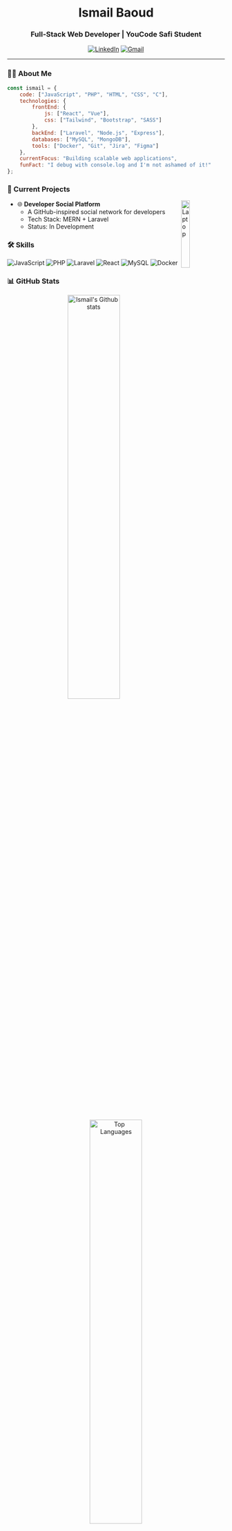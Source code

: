 <div align="center">
  
# Ismail Baoud
### Full-Stack Web Developer | YouCode Safi Student

[![LinkedIn](https://img.shields.io/badge/LinkedIn-%230077B5.svg?logo=linkedin&logoColor=white)](https://linkedin.com/in/ismail-baoud-b39aa1335/)
[![Gmail](https://img.shields.io/badge/Gmail-D14836?logo=gmail&logoColor=white)](mailto:ibaoud46@gmail.com)

</div>

---

### 👨‍💻 About Me

```javascript
const ismail = {
    code: ["JavaScript", "PHP", "HTML", "CSS", "C"],
    technologies: {
        frontEnd: {
            js: ["React", "Vue"],
            css: ["Tailwind", "Bootstrap", "SASS"]
        },
        backEnd: ["Laravel", "Node.js", "Express"],
        databases: ["MySQL", "MongoDB"],
        tools: ["Docker", "Git", "Jira", "Figma"]
    },
    currentFocus: "Building scalable web applications",
    funFact: "I debug with console.log and I'm not ashamed of it!"
};
```

### 🚀 Current Projects

<img align="right" src="https://raw.githubusercontent.com/Tarikul-Islam-Anik/Animated-Fluent-Emojis/master/Emojis/Objects/Laptop.png" alt="Laptop" width="20%" />

- 🌐 **Developer Social Platform**
  - A GitHub-inspired social network for developers
  - Tech Stack: MERN + Laravel
  - Status: In Development

### 🛠️ Skills

![JavaScript](https://img.shields.io/badge/JavaScript-F7DF1E?style=for-the-badge&logo=javascript&logoColor=black)
![PHP](https://img.shields.io/badge/PHP-777BB4?style=for-the-badge&logo=php&logoColor=white)
![Laravel](https://img.shields.io/badge/Laravel-FF2D20?style=for-the-badge&logo=laravel&logoColor=white)
![React](https://img.shields.io/badge/React-20232A?style=for-the-badge&logo=react&logoColor=61DAFB)
![MySQL](https://img.shields.io/badge/MySQL-00000F?style=for-the-badge&logo=mysql&logoColor=white)
![Docker](https://img.shields.io/badge/Docker-2CA5E0?style=for-the-badge&logo=docker&logoColor=white)

### 📊 GitHub Stats

<div align="center">
  <img src="https://github-readme-stats-git-masterrstaa-rickstaa.vercel.app/api?username=ismailbaoud&theme=tokyonight" width="49%" alt="Ismail's Github stats"/>
  <img src="https://github-readme-stats-git-masterrstaa-rickstaa.vercel.app/api/top-langs/?username=ismailbaoud&theme=tokyonight&layout=compact" width="49%" alt="Top Languages"/>
</div>

<div align="center">
  <img src="https://github-profile-trophy.vercel.app/?username=ismailbaoud&theme=tokyonight&no-frame=false&no-bg=true&margin-w=4" width="70%" alt="Trophy"/>
</div>

[Previous sections remain the same until Quote section]

### 💡 Quote of the Day
<div align="center">
  <table align="center">
    <tr>
      <td>
        <div align="center">
          <img src="https://quotes-github-readme.vercel.app/api?type=horizontal&theme=tokyonight" alt="Quote" />
        </div>
      </td>
    </tr>
  </table>
</div>

---

<div align="center">
  <img src="https://komarev.com/ghpvc/?username=ismailbaoud&color=blueviolet" alt="Profile views"/>
  
  Made with ❤️ by Ismail Baoud
</div>
---

<div align="center">
  <img src="https://komarev.com/ghpvc/?username=ismailbaoud&color=blueviolet" alt="Profile views"/>
  
  Made with ❤️ by Ismail Baoud
</div>

